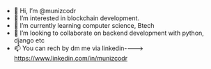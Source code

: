 - 👋 Hi, I’m @munizcodr
- 👀 I’m interested in blockchain development.
- 🌱 I’m currently learning computer science, Btech
- 💞️ I’m looking to collaborate on backend development with python, django etc
- 📫 You can rech by dm me via linkedin---->   https://www.linkedin.com/in/munizcodr

<!---
munizcodr/munizcodr is a ✨ special ✨ repository because its `README.md` (this file) appears on your GitHub profile.
You can click the Preview link to take a look at your changes.
--->
